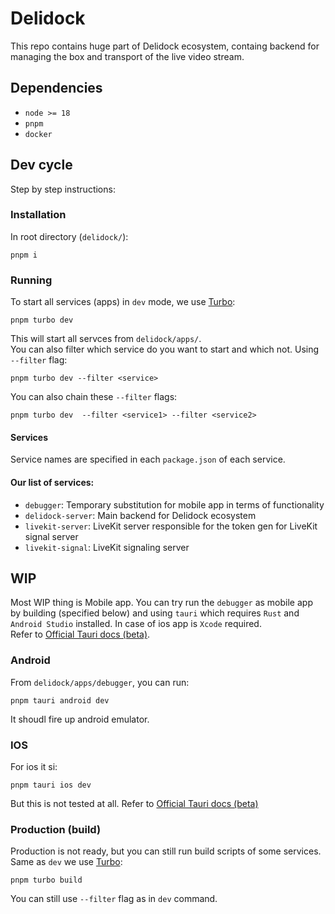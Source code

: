 # Delidock
This repo contains huge part of Delidock ecosystem, containg backend for managing the box and transport of the live video stream.
## Dependencies
- `node >= 18`
- `pnpm`
- `docker`
## Dev cycle
Step by step instructions:
### Installation
In root directory (`delidock/`):
```
pnpm i
```
### Running
To start all services (apps) in `dev` mode, we use [Turbo](https://turbo.build/repo):
```
pnpm turbo dev
```
This will start all servces from `delidock/apps/`.<br>
You can also filter which service do you want to start and which not. Using `--filter` flag:
```
pnpm turbo dev --filter <service>
```
You can also chain these `--filter` flags:
```
pnpm turbo dev  --filter <service1> --filter <service2>
```
#### Services
Service names are specified in each `package.json` of each service.
#### Our list of services:
- `debugger`: Temporary substitution for mobile app in terms of functionality
- `delidock-server`: Main backend for Delidock ecosystem
- `livekit-server`: LiveKit server responsible for the token gen for LiveKit signal server
- `livekit-signal`: LiveKit signaling server
## WIP
Most WIP thing is Mobile app. You can try run the `debugger` as mobile app by building (specified below) and using `tauri` which requires `Rust` and `Android Studio`  installed. In case of ios app is `Xcode` required. <br>Refer to [Official Tauri docs (beta)](https://beta.tauri.app/guides/prerequisites/).
### Android
From `delidock/apps/debugger`, you can run:
```
pnpm tauri android dev
```
It shoudl fire up android emulator.
### IOS
For ios it si:
```
pnpm tauri ios dev
```
But this is not tested at all. Refer to [Official Tauri docs (beta)](https://beta.tauri.app/guides/prerequisites/)

### Production (build)
Production is not ready, but you can still run build scripts of some services. Same as `dev` we use [Turbo](https://turbo.build/repo):
```
pnpm turbo build
```  
You can still use `--filter` flag as in `dev` command.